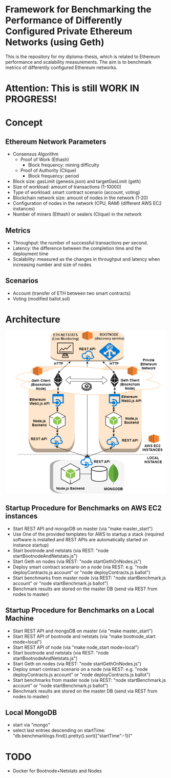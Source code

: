 
# Framework for Benchmarking the Performance of Differently Configured Private Ethereum Networks (using Geth)

This is the repository for my diploma-thesis, which is related to Ethereum performance and scalability measurements.
The aim is to benchmark metrics of differently configured Ethereum networks.

# Attention: This is still WORK IN PROGRESS!

# Concept

## Ethereum Network Parameters
- Consensus Algorithm
    - Proof of Work (Ethash)
        - Block frequency: mining difficulty
    - Proof of Authority (Clique)
        - Block frequency: period
- Block size: gasLimit (genesis.json) and targetGasLimit (geth)
- Size of workload: amount of transactions (1-10000)
- Type of workload: smart contract scenario (account, voting)
- Blockchain network size: amount of nodes in the network (1-20)
- Configuration of nodes in the network (CPU, RAM) (different AWS EC2 instances)
- Number of miners (Ethash) or sealers (Clique) in the network

## Metrics
- Throughput: the number of successful transactions per second.
- Latency: the difference between the completion time and the deployment time
- Scalability: measured as the changes in throughput and latency when increasing number and size of nodes

## Scenarios
- Account (transfer of ETH between two smart contracts)
- Voting (modified ballot.sol)

# Architecture

![Architecture](architecture_overview.png)

## Startup Procedure for Benchmarks on AWS EC2 instances
- Start REST API and mongoDB on master (via "make master_start")
- Use One of the provided templates for AWS to startup a stack (required software is installed and REST APIs are automatically started on instance startup)
- Start bootnode and netstats (via REST: "node startBootnodeAndNetstats.js")
- Start Geth on nodes (via REST: "node startGethOnNodes.js")
- Deploy smart contract scenario on a node (via REST: e.g. "node deployContracts.js account" or "node deployContracts.js ballot")
- Start benchmarks from master node (via REST: "node startBenchmark.js account" or "node startBenchmark.js ballot")
- Benchmark results are stored on the master DB (send via REST from nodes to master)

## Startup Procedure for Benchmarks on a Local Machine
- Start REST API and mongoDB on master (via "make master_start")
- Start REST API of bootnode and netstats (via "make bootnode_start mode=local")
- Start REST API of node (via "make node_start mode=local") 
- Start bootnode and netstats (via REST: "node startBootnodeAndNetstats.js")
- Start Geth on nodes (via REST: "node startGethOnNodes.js")
- Deploy smart contract scenario on a node (via REST: e.g. "node deployContracts.js account" or "node deployContracts.js ballot")
- Start benchmarks from master node (via REST: "node startBenchmark.js account" or "node startBenchmark.js ballot")
- Benchmark results are stored on the master DB (send via REST from nodes to master)

## Local MongoDB
- start via "mongo" 
- select last entries descending on startTime: "db.benchmarklogs.find().pretty().sort({"startTime":-1})"

# TODO
- Docker for Bootnode+Netstats and Nodes

